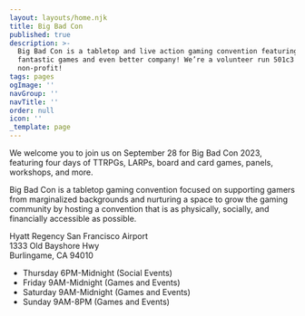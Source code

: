 ```yaml
---
layout: layouts/home.njk
title: Big Bad Con
published: true
description: >-
  Big Bad Con is a tabletop and live action gaming convention featuring
  fantastic games and even better company! We’re a volunteer run 501c3
  non-profit!
tags: pages
ogImage: ''
navGroup: ''
navTitle: ''
order: null
icon: ''
_template: page
---
```


We welcome you to join us on September 28 for Big Bad Con 2023, featuring four days of TTRPGs, LARPs, board and card games, panels, workshops, and more. 

Big Bad Con is a tabletop gaming convention focused on supporting gamers from marginalized backgrounds and nurturing a space to grow the gaming community by hosting a convention that is as physically, socially, and financially accessible as possible.

Hyatt Regency San Francisco Airport\
1333 Old Bayshore Hwy\
Burlingame, CA 94010

* Thursday 6PM-Midnight (Social Events)
* Friday 9AM-Midnight (Games and Events)
* Saturday 9AM-Midnight (Games and Events)
* Sunday 9AM-8PM (Games and Events)

<!--## Big Bad Con 2023

Dates: September 28 - October 1

**Hyatt Regency San Francisco Airport**\
1333 Old Bayshore Hwy\
Burlingame, CA 94010

Event submissions, Games on Demand, and volunteer signs ups are open now! Badges are available through our crowdfunding starting June 6, 2023!

[Follow the Campaign](https://www.backerkit.com/call_to_action/79ab90a4-9eed-4b37-a417-01692df6f57c/landing){.icon-calendar-clock}-->

